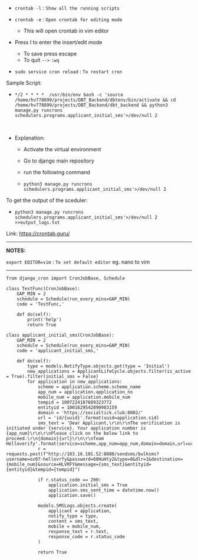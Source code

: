 - `crontab -l` : `Show all the running scripts`
- `crontab -e` : `Open crontab for editing mode`
    - This will open crontab in vim editor

- Press I to enter the insert/edit mode
	- To save press escape
	- To quit `-->` `:wq`


- `sudo service cron reload` : `To restart cron`

Sample Script: 

- ```*/2 * * * *  /usr/bin/env bash -c 'source /home/hv778899/projects/DBT_Backend/dbtenv/bin/activate && cd  /home/hv778899/projects/DBT_Backend/dbt_backend && python3 manage.py runcrons schedulers.programs.applicant_initial_sms'>/dev/null 2```
<br>
    
  - Explanation:
    - Activate the virtual environment
    - Go to django main repository
    - run the following command
     
    - `python3 manage.py runcrons schedulers.programs.applicant_initial_sms'>/dev/null 2`

To get the output of the sceduler:

   - `python3 manage.py runcrons schedulers.programs.applicant_initial_sms'>/dev/null 2 >>output_logs.txt`


Link: https://crontab.guru/

______

__NOTES:__

`export EDITOR=vim` : `To set default editor`
eg. nano to vim

_______

```
from django_cron import CronJobBase, Schedule
```
```
class TestFunc(CronJobBase):
    GAP_MIN = 2
    schedule = Schedule(run_every_mins=GAP_MIN)
    code = 'TestFunc,'
    
    def do(self):
        print('help')
        return True
```
```
class applicant_initial_sms(CronJobBase):
    GAP_MIN = 2
    schedule = Schedule(run_every_mins=GAP_MIN)
    code = 'applicant_initial_sms,'

    def do(self):
        type = models.NotifyType.objects.get(type = 'Initial')
        new_applications = ApplicantLifeCycle.objects.filter(is_active = True).filter(initial_sms = False)
        for application in new_applications:
            scheme = application.scheme.scheme_name
            app_num = application.application_no
            mobile_num = application.mobile_num
            tempid = 1007224187689323772
            entityid = 1001629542890983159
            domain = 'https://socialtick.club:8002/'
            url = 'id/{uuid}'.format(uuid=application.sid)
            sms_text = 'Dear Applicant,\r\n\r\nThe verification is initiated under {service}. Your application number is {app_num}\r\n\r\nPlease click on the below link to proceed.\r\n{domain}{url}\r\n\r\nTeam Helloverify'.format(service=scheme,app_num=app_num,domain=domain,url=url)
            r = requests.post(f"http://103.16.101.52:8080/sendsms/bulksms?username=oz07-hellovrfy&password=68HuHty2&type=0&dlr=1&destination={mobile_num}&source=HLVRFY&message={sms_text}&entityid={entityid}&tempid={tempid}")
            
            if r.status_code == 200:
                application.initial_sms = True
                application.sms_sent_time = datetime.now()
                application.save()
            
            models.SMSLogs.objects.create(
                applicant = application,
                notify_type = type,
                content = sms_text,
                mobile = mobile_num,
                response_text = r.text,
                response_code = r.status_code
            )   
            
            return True

```

